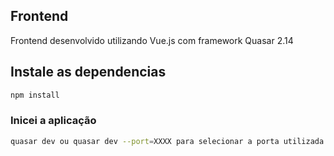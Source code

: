 ## Frontend

Frontend desenvolvido utilizando Vue.js com framework Quasar 2.14

## Instale as dependencias
```bash
npm install
```

### Inicei a aplicação
```bash
quasar dev ou quasar dev --port=XXXX para selecionar a porta utilizada
```



